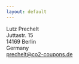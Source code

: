 ```yaml
---
layout: default
---
```

Lutz Prechelt  
Juttastr. 15  
14169 Berlin  
Germany  
prechelt@co2-coupons.de
